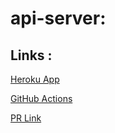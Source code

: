 # api-server:

## Links :

[Heroku App]()

[GitHub Actions](https://github.com/EsraaBanat/api-server/actions)

[PR Link]()
